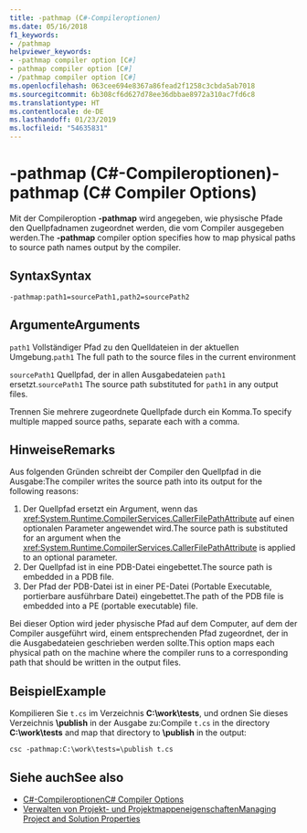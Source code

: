 ```yaml
---
title: -pathmap (C#-Compileroptionen)
ms.date: 05/16/2018
f1_keywords:
- /pathmap
helpviewer_keywords:
- -pathmap compiler option [C#]
- pathmap compiler option [C#]
- /pathmap compiler option [C#]
ms.openlocfilehash: 063cee694e8367a86fead2f1258c3cbda5ab7018
ms.sourcegitcommit: 6b308cf6d627d78ee36dbbae8972a310ac7fd6c8
ms.translationtype: HT
ms.contentlocale: de-DE
ms.lasthandoff: 01/23/2019
ms.locfileid: "54635831"
---
```

# <a name="-pathmap-c-compiler-options"></a><span data-ttu-id="daed0-102">-pathmap (C#-Compileroptionen)</span><span class="sxs-lookup"><span data-stu-id="daed0-102">-pathmap (C# Compiler Options)</span></span>

<span data-ttu-id="daed0-103">Mit der Compileroption **-pathmap** wird angegeben, wie physische Pfade den Quellpfadnamen zugeordnet werden, die vom Compiler ausgegeben werden.</span><span class="sxs-lookup"><span data-stu-id="daed0-103">The **-pathmap** compiler option specifies how to map physical paths to source path names output by the compiler.</span></span>

## <a name="syntax"></a><span data-ttu-id="daed0-104">Syntax</span><span class="sxs-lookup"><span data-stu-id="daed0-104">Syntax</span></span>

```console
-pathmap:path1=sourcePath1,path2=sourcePath2
```

## <a name="arguments"></a><span data-ttu-id="daed0-105">Argumente</span><span class="sxs-lookup"><span data-stu-id="daed0-105">Arguments</span></span>

 <span data-ttu-id="daed0-106">`path1` Vollständiger Pfad zu den Quelldateien in der aktuellen Umgebung.</span><span class="sxs-lookup"><span data-stu-id="daed0-106">`path1` The full path to the source files in the current environment</span></span>

 <span data-ttu-id="daed0-107">`sourcePath1` Quellpfad, der in allen Ausgabedateien `path1` ersetzt.</span><span class="sxs-lookup"><span data-stu-id="daed0-107">`sourcePath1` The source path substituted for `path1` in any output files.</span></span>

<span data-ttu-id="daed0-108">Trennen Sie mehrere zugeordnete Quellpfade durch ein Komma.</span><span class="sxs-lookup"><span data-stu-id="daed0-108">To specify multiple mapped source paths, separate each with a comma.</span></span>

## <a name="remarks"></a><span data-ttu-id="daed0-109">Hinweise</span><span class="sxs-lookup"><span data-stu-id="daed0-109">Remarks</span></span>

<span data-ttu-id="daed0-110">Aus folgenden Gründen schreibt der Compiler den Quellpfad in die Ausgabe:</span><span class="sxs-lookup"><span data-stu-id="daed0-110">The compiler writes the source path into its output for the following reasons:</span></span>

1. <span data-ttu-id="daed0-111">Der Quellpfad ersetzt ein Argument, wenn das <xref:System.Runtime.CompilerServices.CallerFilePathAttribute> auf einen optionalen Parameter angewendet wird.</span><span class="sxs-lookup"><span data-stu-id="daed0-111">The source path is substituted for an argument when the <xref:System.Runtime.CompilerServices.CallerFilePathAttribute> is applied to an optional parameter.</span></span>
1. <span data-ttu-id="daed0-112">Der Quellpfad ist in eine PDB-Datei eingebettet.</span><span class="sxs-lookup"><span data-stu-id="daed0-112">The source path is embedded in a PDB file.</span></span>
1. <span data-ttu-id="daed0-113">Der Pfad der PDB-Datei ist in einer PE-Datei (Portable Executable, portierbare ausführbare Datei) eingebettet.</span><span class="sxs-lookup"><span data-stu-id="daed0-113">The path of the PDB file is embedded into a PE (portable executable) file.</span></span>

<span data-ttu-id="daed0-114">Bei dieser Option wird jeder physische Pfad auf dem Computer, auf dem der Compiler ausgeführt wird, einem entsprechenden Pfad zugeordnet, der in die Ausgabedateien geschrieben werden sollte.</span><span class="sxs-lookup"><span data-stu-id="daed0-114">This option maps each physical path on the machine where the compiler runs to a corresponding path that should be written in the output files.</span></span>

## <a name="example"></a><span data-ttu-id="daed0-115">Beispiel</span><span class="sxs-lookup"><span data-stu-id="daed0-115">Example</span></span>

<span data-ttu-id="daed0-116">Kompilieren Sie `t.cs` im Verzeichnis **C:\\work\\tests**, und ordnen Sie dieses Verzeichnis **\publish** in der Ausgabe zu:</span><span class="sxs-lookup"><span data-stu-id="daed0-116">Compile `t.cs` in the directory **C:\\work\\tests** and map that directory to **\publish** in the output:</span></span>

```console
csc -pathmap:C:\work\tests=\publish t.cs
```

## <a name="see-also"></a><span data-ttu-id="daed0-117">Siehe auch</span><span class="sxs-lookup"><span data-stu-id="daed0-117">See also</span></span>

- [<span data-ttu-id="daed0-118">C#-Compileroptionen</span><span class="sxs-lookup"><span data-stu-id="daed0-118">C# Compiler Options</span></span>](../../../csharp/language-reference/compiler-options/index.md)
- [<span data-ttu-id="daed0-119">Verwalten von Projekt- und Projektmappeneigenschaften</span><span class="sxs-lookup"><span data-stu-id="daed0-119">Managing Project and Solution Properties</span></span>](/visualstudio/ide/managing-project-and-solution-properties)
